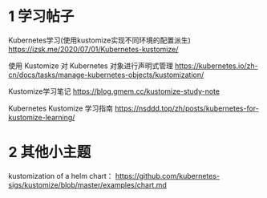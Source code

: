 

# 1 学习帖子

Kubernetes学习(使用kustomize实现不同环境的配置派生) 
https://izsk.me/2020/07/01/Kubernetes-kustomize/


使用 Kustomize 对 Kubernetes 对象进行声明式管理
https://kubernetes.io/zh-cn/docs/tasks/manage-kubernetes-objects/kustomization/


Kustomize学习笔记
https://blog.gmem.cc/kustomize-study-note


Kubernetes Kustomize 学习指南
https://nsddd.top/zh/posts/kubernetes-for-kustomize-learning/



# 2 其他小主题

kustomization of a helm chart： https://github.com/kubernetes-sigs/kustomize/blob/master/examples/chart.md





